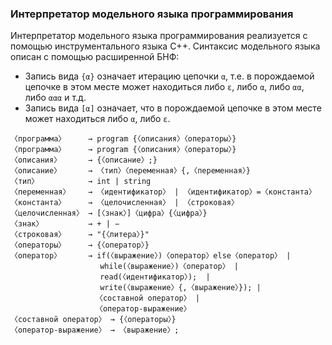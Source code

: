 ### Интерпретатор модельного языка программирования

Интерпретатор модельного языка программирования реализуется с помощью инструментального языка C++. Синтаксис модельного языка описан с помощью расширенной БНФ:

* Запись вида `{α}` означает итерацию цепочки `α`, т.е. в порождаемой цепочке в этом месте может находиться либо `ε`, либо `α`, либо `αα`, либо `ααα` и т.д.
* Запись вида `[α]` означает, что в порождаемой цепочке в этом месте может находиться либо `α`, либо `ε`.

```
〈программа〉     → program {〈описания〉〈операторы〉}
〈программа〉     → program {〈описания〉〈операторы〉} 
〈описания〉      → {〈описание〉;}  
〈описание〉      → 〈тип〉〈переменная〉{,〈переменная〉}
〈тип〉           → int | string
〈переменная〉    → 〈идентификатор〉 | 〈идентификатор〉=〈константа〉  
〈константа〉     → 〈целочисленная〉 | 〈строковая〉  
〈целочисленная〉 → [〈знак〉]〈цифра〉{〈цифра〉}  
〈знак〉          → + | −  
〈строковая〉     → "{〈литера〉}"   
〈операторы〉     → {〈оператор〉}  
〈оператор〉      → if(〈выражение〉)〈оператор〉else〈оператор〉 | 
                    while(〈выражение〉)〈оператор〉 | 
                    read(〈идентификатор〉);  | 
                    write(〈выражение〉{,〈выражение〉}); | 
                   〈составной оператор〉 | 
                   〈оператор-выражение〉    
〈составной оператор〉 → {〈операторы〉}  
〈оператор-выражение〉 → 〈выражение〉;
 ```







<!---
_〈программа〉_ → **program** {〈описания〉〈операторы〉} 
_〈описания〉_ → **{**〈описание〉;**}**  
_〈описание〉_ → 〈тип〉〈переменная〉**{**,〈переменная〉**}**  
_〈тип〉_ → **int** | **string**
_〈переменная〉_ → 〈идентификатор〉 | 〈идентификатор〉=〈константа〉  
_〈константа〉_ → 〈целочисленная〉 | 〈строковая〉  
_〈целочисленная〉_ → [〈знак〉]〈цифра〉**{**〈цифра〉**}**  
_〈знак〉_ → + | −  
_〈строковая〉_ → "**{**〈литера〉**}**"   
_〈операторы〉_ → **{**〈оператор〉**}**  
_〈оператор〉_ → **if(**〈выражение〉)〈оператор〉**else**〈оператор〉 | **while(**〈выражение〉**)**〈оператор〉 | **read(**〈идентификатор〉**);**  | **write(**〈выражение〉**{,**〈выражение〉**});** | 〈составной оператор〉 | 〈оператор-выражение〉    
_〈составной оператор〉_ → {〈операторы〉}  
_〈оператор-выражение〉_ → 〈выражение〉;
-->










